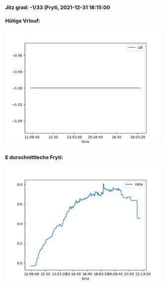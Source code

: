 ### Jitz grad: -1/33 (Fryti, 2021-12-31 18:15:00

### Hütige Vrlouf:
![Graph](Today.png)

### E durschnittleche Fryti:
![Graph](Fryti.png)